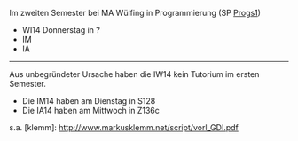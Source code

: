 Im zweiten Semester bei MA Wülfing in Programmierung (SP [Progs1](i120/))

* WI14 Donnerstag in ?
* IM
* IA

-----------------------------------

Aus unbegründeter Ursache haben die IW14 kein Tutorium im ersten Semester.

* Die IM14 haben am Dienstag in S128
* Die IA14 haben am Mittwoch in Z136c

s.a.
[klemm]: http://www.markusklemm.net/script/vorl_GDI.pdf
